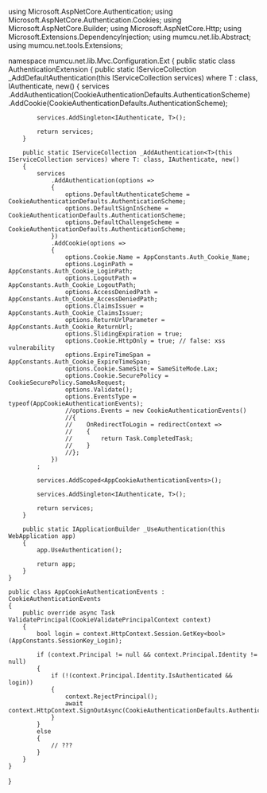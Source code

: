 ﻿using Microsoft.AspNetCore.Authentication;
using Microsoft.AspNetCore.Authentication.Cookies;
using Microsoft.AspNetCore.Builder;
using Microsoft.AspNetCore.Http;
using Microsoft.Extensions.DependencyInjection;
using mumcu.net.lib.Abstract;
using mumcu.net.tools.Extensions;

namespace mumcu.net.lib.Mvc.Configuration.Ext
{
    public static class AuthenticationExtension
    {
        public static IServiceCollection _AddDefaultAuthentication<T>(this IServiceCollection services) where T : class, IAuthenticate, new()
        {
            services
                .AddAuthentication(CookieAuthenticationDefaults.AuthenticationScheme)
                .AddCookie(CookieAuthenticationDefaults.AuthenticationScheme);

            services.AddSingleton<IAuthenticate, T>();

            return services;
        }

        public static IServiceCollection _AddAuthentication<T>(this IServiceCollection services) where T: class, IAuthenticate, new()
        {
            services
                .AddAuthentication(options =>
                {
                    options.DefaultAuthenticateScheme = CookieAuthenticationDefaults.AuthenticationScheme;
                    options.DefaultSignInScheme = CookieAuthenticationDefaults.AuthenticationScheme;
                    options.DefaultChallengeScheme = CookieAuthenticationDefaults.AuthenticationScheme;
                })
                .AddCookie(options =>
                {
                    options.Cookie.Name = AppConstants.Auth_Cookie_Name;
                    options.LoginPath = AppConstants.Auth_Cookie_LoginPath;
                    options.LogoutPath = AppConstants.Auth_Cookie_LogoutPath;
                    options.AccessDeniedPath = AppConstants.Auth_Cookie_AccessDeniedPath;
                    options.ClaimsIssuer = AppConstants.Auth_Cookie_ClaimsIssuer;
                    options.ReturnUrlParameter = AppConstants.Auth_Cookie_ReturnUrl;
                    options.SlidingExpiration = true;
                    options.Cookie.HttpOnly = true; // false: xss vulnerability
                    options.ExpireTimeSpan = AppConstants.Auth_Cookie_ExpireTimeSpan;
                    options.Cookie.SameSite = SameSiteMode.Lax;
                    options.Cookie.SecurePolicy = CookieSecurePolicy.SameAsRequest;
                    options.Validate();
                    options.EventsType = typeof(AppCookieAuthenticationEvents);
                    //options.Events = new CookieAuthenticationEvents()
                    //{
                    //    OnRedirectToLogin = redirectContext =>
                    //    {
                    //        return Task.CompletedTask;
                    //    }
                    //};
                })
            ;

            services.AddScoped<AppCookieAuthenticationEvents>();

            services.AddSingleton<IAuthenticate, T>();

            return services;
        }

        public static IApplicationBuilder _UseAuthentication(this WebApplication app)
        {
            app.UseAuthentication();

            return app;
        }
    }

    public class AppCookieAuthenticationEvents : CookieAuthenticationEvents
    {        
        public override async Task ValidatePrincipal(CookieValidatePrincipalContext context)
        {
            bool login = context.HttpContext.Session.GetKey<bool>(AppConstants.SessionKey_Login);

            if (context.Principal != null && context.Principal.Identity != null)
            {
                if (!(context.Principal.Identity.IsAuthenticated && login))
                {
                    context.RejectPrincipal();
                    await context.HttpContext.SignOutAsync(CookieAuthenticationDefaults.AuthenticationScheme);
                }
            }
            else
            {
                // ???
            }
        }
    }
}